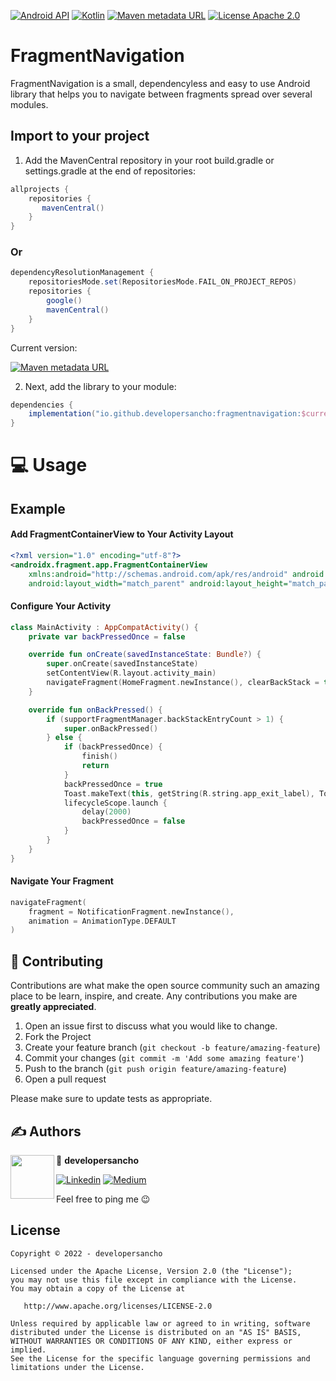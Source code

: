 [![Android API](https://img.shields.io/badge/api-23%2B-yellowgreen.svg?style=for-the-badge)](https://android-arsenal.com/api?level=23)
[![Kotlin](https://img.shields.io/github/license/developersancho/fragmentnavigation.svg?style=for-the-badge&color=orange)](https://kotlinlang.org/)
[![Maven metadata URL](https://img.shields.io/maven-metadata/v?color=blue&metadataUrl=https://s01.oss.sonatype.org/service/local/repo_groups/public/content/io/github/developersancho/FragmentNavigation/maven-metadata.xml&style=for-the-badge)](https://maven-badges.herokuapp.com/maven-central/io.github.developersancho/fragmentnavigation)
[![License Apache 2.0](https://img.shields.io/badge/License-Apache%202.0-orange.svg?style=for-the-badge)](https://opensource.org/licenses/Apache-2.0)
# FragmentNavigation

FragmentNavigation is a small, dependencyless and easy to use Android library that helps you to
navigate between fragments spread over several modules.

## Import to your project

1. Add the MavenCentral repository in your root build.gradle or settings.gradle at the end of
   repositories:

```gradle
allprojects {
    repositories {
       mavenCentral()
    }
}
```

### Or

```gradle
dependencyResolutionManagement {
    repositoriesMode.set(RepositoriesMode.FAIL_ON_PROJECT_REPOS)
    repositories {
        google()
        mavenCentral()
    }
}
```

Current version: 

[![Maven metadata URL](https://img.shields.io/maven-metadata/v?color=blue&metadataUrl=https://s01.oss.sonatype.org/service/local/repo_groups/public/content/io/github/developersancho/FragmentNavigation/maven-metadata.xml&style=for-the-badge)](https://maven-badges.herokuapp.com/maven-central/io.github.developersancho/fragmentnavigation)

2. Next, add the library to your module:

```gradle
dependencies {
    implementation("io.github.developersancho:fragmentnavigation:$currentVersion")
}
```

# 💻 Usage

## Example

#### Add FragmentContainerView to Your Activity Layout

```xml
<?xml version="1.0" encoding="utf-8"?>
<androidx.fragment.app.FragmentContainerView
    xmlns:android="http://schemas.android.com/apk/res/android" android:id="@+id/nav_container"
    android:layout_width="match_parent" android:layout_height="match_parent" />
```

#### Configure Your Activity

```kotlin
class MainActivity : AppCompatActivity() {
    private var backPressedOnce = false

    override fun onCreate(savedInstanceState: Bundle?) {
        super.onCreate(savedInstanceState)
        setContentView(R.layout.activity_main)
        navigateFragment(HomeFragment.newInstance(), clearBackStack = true)
    }

    override fun onBackPressed() {
        if (supportFragmentManager.backStackEntryCount > 1) {
            super.onBackPressed()
        } else {
            if (backPressedOnce) {
                finish()
                return
            }
            backPressedOnce = true
            Toast.makeText(this, getString(R.string.app_exit_label), Toast.LENGTH_SHORT).show()
            lifecycleScope.launch {
                delay(2000)
                backPressedOnce = false
            }
        }
    }
}
```

#### Navigate Your Fragment

```kotlin
navigateFragment(
    fragment = NotificationFragment.newInstance(),
    animation = AnimationType.DEFAULT
)
```

## 🤝 Contributing

Contributions are what make the open source community such an amazing place to be learn, inspire,
and create. Any contributions you make are **greatly appreciated**.

1. Open an issue first to discuss what you would like to change.
2. Fork the Project
3. Create your feature branch (`git checkout -b feature/amazing-feature`)
4. Commit your changes (`git commit -m 'Add some amazing feature'`)
5. Push to the branch (`git push origin feature/amazing-feature`)
6. Open a pull request

Please make sure to update tests as appropriate.

## ✍️ Authors

<a href="https://www.linkedin.com/in/mesut-g-33b41030" target="_blank">
  <img src="https://avatars.githubusercontent.com/u/30066734?v=4" width="70" align="left">
</a>

👤 **developersancho**

[![Linkedin](https://img.shields.io/badge/-linkedin-0077B5?style=for-the-badge&logo=linkedin)](https://www.linkedin.com/in/mesut-g-33b41030/)
[![Medium](https://img.shields.io/badge/-medium-12100E?style=for-the-badge&logo=medium)](https://developersancho.medium.com/)

Feel free to ping me 😉

## License

```license
Copyright © 2022 - developersancho

Licensed under the Apache License, Version 2.0 (the "License");
you may not use this file except in compliance with the License.
You may obtain a copy of the License at

   http://www.apache.org/licenses/LICENSE-2.0

Unless required by applicable law or agreed to in writing, software
distributed under the License is distributed on an "AS IS" BASIS,
WITHOUT WARRANTIES OR CONDITIONS OF ANY KIND, either express or implied.
See the License for the specific language governing permissions and
limitations under the License.
```
